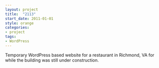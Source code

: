 ```yaml
---
layout: project
title:  "2113"
start_date: 2011-01-01
style: orange
categories:
- project
tags:
- WordPress
---
```


Temporary WordPress based website for a restaurant in Richmond, VA for while the building was still under construction.
